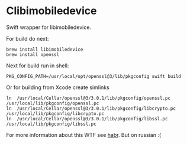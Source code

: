 # Clibimobiledevice

Swift wrapper for libimobiledevice.

For build do next:

``` shell
brew install libimobiledevice
brew install openssl
```

Next for build run in shell:

```PKG_CONFIG_PATH=/usr/local/opt/openssl@3/lib/pkgconfig swift build```

Or for building from Xcode create simlinks

```
ln  /usr/local/Cellar/openssl@3/3.0.1/lib/pkgconfig/openssl.pc /usr/local/lib/pkgconfig/openssl.pc
ln  /usr/local/Cellar/openssl@3/3.0.1/lib/pkgconfig/libcrypto.pc /usr/local/lib/pkgconfig/libcrypto.pc
ln  /usr/local/Cellar/openssl@3/3.0.1/lib/pkgconfig/libssl.pc /usr/local/lib/pkgconfig/libssl.pc
```

For more information about this WTF see [habr](https://habr.com/ru/post/651885/). But on russian :(
